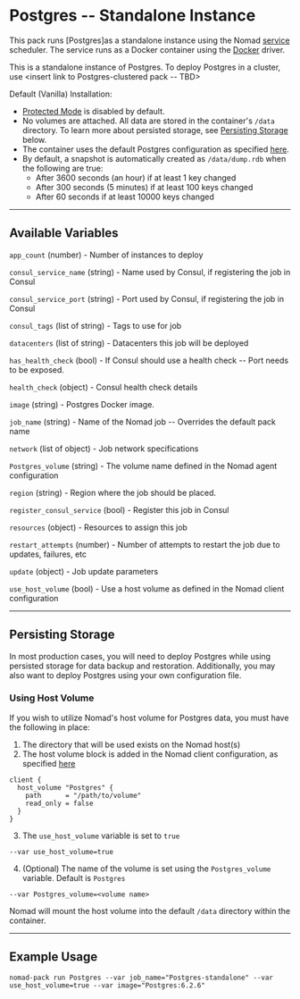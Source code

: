 # Postgres -- Standalone Instance

This pack runs [Postgres]as a standalone instance using the Nomad [service](https://www.nomadproject.io/docs/schedulers#service) scheduler. The service runs as a Docker container using the [Docker](https://www.nomadproject.io/docs/drivers/docker) driver.

This is a standalone instance of Postgres. To deploy Postgres in a cluster, use <insert link to Postgres-clustered pack -- TBD>

Default (Vanilla) Installation:
- [Protected Mode](https://Postgres.io/topics/security#protected-mode) is disabled by default.
- No volumes are attached. All data are stored in the container's `/data` directory. To learn more about persisted storage, see [Persisting Storage](#persisting-storage) below.
- The container uses the default Postgres configuration as specified [here](https://registry.hub.docker.com/_/Postgres).
- By default, a snapshot is automatically created as `/data/dump.rdb` when the following are true:
  - After 3600 seconds (an hour) if at least 1 key changed
  - After 300 seconds (5 minutes) if at least 100 keys changed
  - After 60 seconds if at least 10000 keys changed

---
## Available Variables
`app_count` (number) - Number of instances to deploy

`consul_service_name` (string) - Name used by Consul, if registering the job in Consul

`consul_service_port` (string) - Port used by Consul, if registering the job in Consul

`consul_tags` (list of string) - Tags to use for job

`datacenters` (list of string) - Datacenters this job will be deployed

`has_health_check` (bool) - If Consul should use a health check -- Port needs to be exposed.

`health_check` (object) - Consul health check details

`image` (string) - Postgres Docker image.

`job_name` (string) - Name of the Nomad job -- Overrides the default pack name

`network` (list of object) - Job network specifications

`Postgres_volume` (string) - The volume name defined in the Nomad agent configuration

`region` (string) - Region where the job should be placed.

`register_consul_service` (bool) - Register this job in Consul

`resources` (object) - Resources to assign this job

`restart_attempts` (number) - Number of attempts to restart the job due to updates, failures, etc

`update` (object) - Job update parameters

`use_host_volume` (bool) - Use a host volume as defined in the Nomad client configuration


---
## Persisting Storage

In most production cases, you will need to deploy Postgres while using persisted storage for data backup and restoration. Additionally, you may also want to deploy Postgres using your own configuration file.

### Using Host Volume
If you wish to utilize Nomad's host volume for Postgres data, you must have the following in place:

1. The directory that will be used exists on the Nomad host(s)
2. The host volume block is added in the Nomad client configuration, as specified [here](https://learn.hashicorp.com/tutorials/nomad/stateful-workloads-host-volumes#configure-the-client)
```hcl
client {
  host_volume "Postgres" {
    path      = "/path/to/volume"
    read_only = false
  }
}
```

3. The `use_host_volume` variable is set to `true`
```
--var use_host_volume=true
```

4. (Optional) The name of the volume is set using the `Postgres_volume` variable. Default is `Postgres`
```
--var Postgres_volume=<volume name>
```

Nomad will mount the host volume into the default `/data` directory within the container.

---
## Example Usage
```
nomad-pack run Postgres --var job_name="Postgres-standalone" --var use_host_volume=true --var image="Postgres:6.2.6"
```